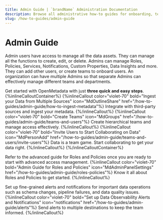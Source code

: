 ```yaml
---
title: Admin Guide | `brandName` Administration Documentation
description: Browse all administrative how-to guides for onboarding, team management, and policy creation.
slug: /how-to-guides/admin-guide
---
```


# Admin Guide

Admin users have access to manage all the data assets. They can manage all the functions to create, edit, or delete. Admins can manage Roles, Policies, Services, Notifications, Custom Properties, Data Insights and more. They can add other users, or create teams to onboard users. An organization can have multiple Admins so that separate Admins can effectively manage different teams and departments.

Get started with OpenMetadata with just **three quick and easy steps**.
{%inlineCalloutContainer%}
 {%inlineCallout
  color="violet-70"
  bold="Ingest your Data from Multiple Sources"
  icon="MdOutlineShare"
  href="/how-to-guides/admin-guide/how-to-ingest-metadata"%}
  Integrate with third-party sources and ingest your metadata.
 {%/inlineCallout%}
 {%inlineCallout
  color="violet-70"
  bold="Create Teams"
  icon="MdGroups"
  href="/how-to-guides/admin-guide/teams-and-users"%}
  Create hierarchical teams and manage access effectively.
  {%/inlineCallout%}
  {%inlineCallout
  color="violet-70"
  bold="Invite Users to Start Collaborating on Data"
  icon="MdPersonAdd"
  href="/how-to-guides/admin-guide/teams-and-users/invite-users"%}
  Data is a team game. Start collaborating to get your data right.
  {%/inlineCallout%}
{%/inlineCalloutContainer%}

Refer to the advanced guide for Roles and Policies once you are ready to start with advanced access management.
{%inlineCallout
  color="violet-70"
  bold="Admin Guide for Roles and Policies"
  icon="MdAdminPanelSettings"
  href="/how-to-guides/admin-guide/roles-policies"%}
  Know it all about Roles and Policies to get started.
{%/inlineCallout%}

Set up fine-grained alerts and notifications for important data operations such as schema changes, pipeline failures, and data quality issues.
{%inlineCallout
  color="violet-70"
  bold="Set up Data Observability Alerts and Notifications"
  icon="notifications"
  href="/how-to-guides/admin-guide/alerts"%}
  Send alerts to multiple destinations to keep the team informed.
{%/inlineCallout%}
